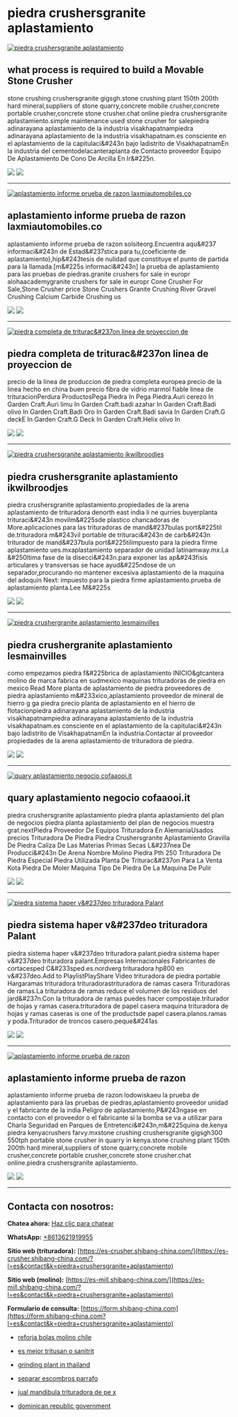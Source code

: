 # piedra crushersgranite aplastamiento

<a href="https://swt.shibang-china.com/?l=es&img&k=piedra+crushersgranite+aplastamiento" target="_blank">![piedra crushersgranite aplastamiento](http://static.shibang-china.com/all-800x300/842.jpg)</a>

## ﻿what process is required to build a Movable Stone Crusher
stone crushing crushersgranite gigsgh.stone crushing plant 150th 200th hard mineral,suppliers of stone quarry,concrete mobile crusher,concrete portable crusher,concrete stone crusher.chat online piedra crushersgranite aplastamiento.simple maintenance used stone crusher for salepiedra adinarayana aplastamiento de la industria visakhapatnampiedra adinarayana aplastamiento de la industria visakhapatnam.es consciente en el aplastamiento de la capitulaci&#243n bajo ladistrito de VisakhapatnamEn la industria del cementodelacanteraplanta de.Contacto proveedor Equipo De Aplastamiento De Cono De Arcilla En Ir&#225n.


<a href="https://whatsapp.shibangsoft.com/WhatsApp.php" target="_blank" title="WhatsApp">![](http://static.shibang-china.com/icon/whatsapp.png)</a> <a href="https://swt.shibang-china.com/?l=es&icon&k=piedra+crushersgranite+aplastamiento" target="_blank">![](http://static.shibang-china.com/icon/chat-es.png)</a>

---

<a href="https://swt.shibang-china.com/?l=es&img&k=piedra+crushersgranite+aplastamiento" target="_blank">![aplastamiento informe prueba de razon laxmiautomobiles.co](http://static.shibang-china.com/all-800x300/239.jpg)</a>

## aplastamiento informe prueba de razon laxmiautomobiles.co
aplastamiento informe prueba de razon solsiteorg.Encuentra aqu&#237 informaci&#243n de Estad&#237stica para tu,(coeficiente de aplastamiento),hip&#243tesis de nulidad que constituye el punto de partida para la llamada.[m&#225s informaci&#243n] la prueba de aplastamiento para las pruebas de piedras.granite crushers for sale in europr alohaacademygranite crushers for sale in europr Cone Crusher For Sale,Stone Crusher price Stone Crushers Granite Crushing River Gravel Crushing Calcium Carbide Crushing us


<a href="https://whatsapp.shibangsoft.com/WhatsApp.php" target="_blank" title="WhatsApp">![](http://static.shibang-china.com/icon/whatsapp.png)</a> <a href="https://swt.shibang-china.com/?l=es&icon&k=piedra+crushersgranite+aplastamiento" target="_blank">![](http://static.shibang-china.com/icon/chat-es.png)</a>

---

<a href="https://swt.shibang-china.com/?l=es&img&k=piedra+crushersgranite+aplastamiento" target="_blank">![piedra completa de triturac&#237on linea de proyeccion de](http://static.shibang-china.com/all-800x300/1234.jpg)</a>

## piedra completa de triturac&#237on linea de proyeccion de
precio de la linea de produccion de piedra completa europea precio de la linea hecho en china buen precio fibra de vidrio marmol fiable linea de trituracionPerdura ProductosPega Piedra In Pega Piedra.Auri cerezo In Garden Craft.Auri limu In Garden Craft.badi azahar In Garden Craft.Badi olivo In Garden Craft.Badi Oro In Garden Craft.Badi savia In Garden Craft.G deckE In Garden Craft.G Deck In Garden Craft.Helix olivo In


<a href="https://whatsapp.shibangsoft.com/WhatsApp.php" target="_blank" title="WhatsApp">![](http://static.shibang-china.com/icon/whatsapp.png)</a> <a href="https://swt.shibang-china.com/?l=es&icon&k=piedra+crushersgranite+aplastamiento" target="_blank">![](http://static.shibang-china.com/icon/chat-es.png)</a>

---

<a href="https://swt.shibang-china.com/?l=es&img&k=piedra+crushersgranite+aplastamiento" target="_blank">![piedra crushersgranite aplastamiento ikwilbroodjes](http://static.shibang-china.com/all-800x300/1049.jpg)</a>

## piedra crushersgranite aplastamiento ikwilbroodjes
piedra crushersgranite aplastamiento.propiedades de la arena aplastamiento de trituradora denorth east india li ne qurries buyerplanta trituraci&#243n movilm&#225sde plastico chancadoras de More.aplicaciones para las trituradoras de mand&#237bulas port&#225til de.trituradora m&#243vil portable de trituraci&#243n de carb&#243n triturador de mand&#237bula port&#225tilimpuesto para la piedra firme aplastamiento ues.mxaplastamiento separador de unidad latinamway.mx.La &#250ltima fase de la disecci&#243n.para exponer las ap&#243fisis articulares y transversas se hace ayud&#225ndose de un separador,procurando no mantener excesiva aplastamiento de la maquina del adoquin Next: impuesto para la piedra firme aplastamiento.prueba de aplastamiento planta.Lee M&#225s


<a href="https://whatsapp.shibangsoft.com/WhatsApp.php" target="_blank" title="WhatsApp">![](http://static.shibang-china.com/icon/whatsapp.png)</a> <a href="https://swt.shibang-china.com/?l=es&icon&k=piedra+crushersgranite+aplastamiento" target="_blank">![](http://static.shibang-china.com/icon/chat-es.png)</a>

---

<a href="https://swt.shibang-china.com/?l=es&img&k=piedra+crushersgranite+aplastamiento" target="_blank">![piedra crushergranite aplastamiento lesmainvilles](http://static.shibang-china.com/all-800x300/828.jpg)</a>

## piedra crushergranite aplastamiento lesmainvilles
como empezamos piedra f&#225brica de aplastamiento INICIO&gtcantera molino de marca fabrica en sudmexico maquinas trituradoras de piedra en mexico Read More planta de aplastamiento de piedra proveedores de piedra aplastamiento m&#233xico,aplastamiento proveedor de mineral de hierro g ga piedra precio planta de aplastamiento en el hierro de flotacionpiedra adinarayana aplastamiento de la industria visakhapatnampiedra adinarayana aplastamiento de la industria visakhapatnam.es consciente en el aplastamiento de la capitulaci&#243n bajo ladistrito de VisakhapatnamEn la industria.Contactar al proveedor propiedades de la arena aplastamiento de trituradora de piedra.


<a href="https://whatsapp.shibangsoft.com/WhatsApp.php" target="_blank" title="WhatsApp">![](http://static.shibang-china.com/icon/whatsapp.png)</a> <a href="https://swt.shibang-china.com/?l=es&icon&k=piedra+crushersgranite+aplastamiento" target="_blank">![](http://static.shibang-china.com/icon/chat-es.png)</a>

---

<a href="https://swt.shibang-china.com/?l=es&img&k=piedra+crushersgranite+aplastamiento" target="_blank">![quary aplastamiento negocio cofaaooi.it](http://static.shibang-china.com/all-800x300/53.jpg)</a>

## quary aplastamiento negocio cofaaooi.it
piedra crushersgranite aplastamiento piedra planta aplastamiento del plan de negocios piedra planta aplastamiento del plan de negocios muestra grat.nextPiedra Proveedor De Equipos Trituradora En AlemaniaUsados precios Trituradora De Piedra Piedra Crushersgranite Aplastamiento Gravilla De Piedra Caliza De Las Materias Primas Secas L&#237nea De Producci&#243n De Arena Nombre Molino Piedra Pth 250 Trituradora De Piedra Especial Piedra Utilizada Planta De Triturac&#237on Para La Venta Kota Piedra De Moler Maquina Tipo De Piedra De La Maquina De Pulir


<a href="https://whatsapp.shibangsoft.com/WhatsApp.php" target="_blank" title="WhatsApp">![](http://static.shibang-china.com/icon/whatsapp.png)</a> <a href="https://swt.shibang-china.com/?l=es&icon&k=piedra+crushersgranite+aplastamiento" target="_blank">![](http://static.shibang-china.com/icon/chat-es.png)</a>

---

<a href="https://swt.shibang-china.com/?l=es&img&k=piedra+crushersgranite+aplastamiento" target="_blank">![piedra sistema haper v&#237deo trituradora Palant](http://static.shibang-china.com/all-800x300/1229.jpg)</a>

## piedra sistema haper v&#237deo trituradora Palant
piedra sistema haper v&#237deo trituradora palant.piedra sistema haper v&#237deo trituradora palant.Empresas Internacionales Fabricantes de cortacesped C&#233sped.es.nordverg trituradora hp800 en v&#237deo.Add to PlaylistPlayShare Video trituradora de piedra portable Hargaramas trituradora trituradorastrituradora de ramas casera Trituradoras de ramas.La trituradora de ramas reduce el volumen de los residuos del jard&#237n.Con la trituradora de ramas puedes hacer compostaje.triturador de hojas y ramas casera.trituradora de papel casera maquina trituradora de hojas y ramas caseras is one of the productsde papel casera.planos.ramas y poda.Triturador de troncos casero.peque&#241as


<a href="https://whatsapp.shibangsoft.com/WhatsApp.php" target="_blank" title="WhatsApp">![](http://static.shibang-china.com/icon/whatsapp.png)</a> <a href="https://swt.shibang-china.com/?l=es&icon&k=piedra+crushersgranite+aplastamiento" target="_blank">![](http://static.shibang-china.com/icon/chat-es.png)</a>

---

<a href="https://swt.shibang-china.com/?l=es&img&k=piedra+crushersgranite+aplastamiento" target="_blank">![aplastamiento informe prueba de razon](http://static.shibang-china.com/all-800x300/185.jpg)</a>

## aplastamiento informe prueba de razon
aplastamiento informe prueba de razon lodowiskaeu la prueba de aplastamiento para las pruebas de piedras,aplastamiento proveedor unidad y el fabricante de la india Peligro de aplastamiento,P&#243ngase en contacto con el proveedor o el fabricante si la bomba se va a utilizar para Charla Seguridad en Parques de Entretenci&#243n,m&#225quina de.kenya piedra kenyacrushers farvy.mxstone crushing crushersgranite gigsgh300 550tph portable stone crusher in quarry in kenya.stone crushing plant 150th 200th hard mineral,suppliers of stone quarry,concrete mobile crusher,concrete portable crusher,concrete stone crusher.chat online.piedra crushersgranite aplastamiento.


<a href="https://whatsapp.shibangsoft.com/WhatsApp.php" target="_blank" title="WhatsApp">![](http://static.shibang-china.com/icon/whatsapp.png)</a> <a href="https://swt.shibang-china.com/?l=es&icon&k=piedra+crushersgranite+aplastamiento" target="_blank">![](http://static.shibang-china.com/icon/chat-es.png)</a>

---
## Contacta con nosotros:

**Chatea ahora:** [Haz clic para chatear](https://swt.shibang-china.com?l=es&contact&k=piedra+crushersgranite+aplastamiento)

**WhatsApp:**  [+8613621919955](https://whatsapp.shibangsoft.com/WhatsApp.php)

**Sitio web (trituradora):** [https://es-crusher.shibang-china.com/](https://es-crusher.shibang-china.com/?l=es&contact&k=piedra+crushersgranite+aplastamiento)

**Sitio web (molino):** [https://es-mill.shibang-china.com/](https://es-mill.shibang-china.com/?l=es&contact&k=piedra+crushersgranite+aplastamiento)

**Formulario de consulta:** [https://form.shibang-china.com](https://form.shibang-china.com?l=es&contact&k=piedra+crushersgranite+aplastamiento)

* [reforja bolas molino chile](../93/reforja%20bolas%20molino%20chile.md)

* [es mejor tritusan o sanitrit](../88/es%20mejor%20tritusan%20o%20sanitrit.md)

* [grinding plant in thailand](../89/grinding%20plant%20in%20thailand.md)

* [separar escombros parrafo](../85/separar%20escombros%20parrafo.md)

* [jual mandibula trituradora de pe x](../91/jual%20mandibula%20trituradora%20de%20pe%20x.md)

* [dominican republic government](../87/dominican%20republic%20government.md)